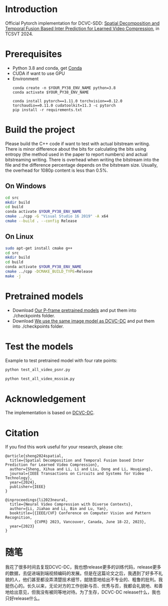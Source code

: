 # Introduction

Official Pytorch implementation for DCVC-SDD: [Spatial Decomposition and Temporal Fusion Based Inter Prediction for Learned Video Compression](https://ieeexplore.ieee.org/document/10416688), in TCSVT 2024.

# Prerequisites
* Python 3.8 and conda, get [Conda](https://www.anaconda.com/)
* CUDA if want to use GPU
* Environment
    ```
    conda create -n $YOUR_PY38_ENV_NAME python=3.8
    conda activate $YOUR_PY38_ENV_NAME

    conda install pytorch==1.11.0 torchvision==0.12.0 torchaudio==0.11.0 cudatoolkit=11.3 -c pytorch
    pip install -r requirements.txt
    ```

# Build the project
Please build the C++ code if want to test with actual bitstream writing. There is minor difference about the bits for calculating the bits using entropy (the method used in the paper to report numbers) and actual bitstreaming writing. There is overhead when writing the bitstream into the file and the difference percentage depends on the bitstream size. Usually, the overhead for 1080p content is less than 0.5%.
## On Windows
```bash
cd src
mkdir build
cd build
conda activate $YOUR_PY38_ENV_NAME
cmake ../cpp -G "Visual Studio 16 2019" -A x64
cmake --build . --config Release
```

## On Linux
```bash
sudo apt-get install cmake g++
cd src
mkdir build
cd build
conda activate $YOUR_PY38_ENV_NAME
cmake ../cpp -DCMAKE_BUILD_TYPE=Release
make -j
```

# Pretrained models

* Download [Our P-frame pretrained models](https://drive.google.com/drive/folders/1xJc7AoMmni7KmrjgOAIfqam2Yt6Jyd6V?usp=drive_link) and put them into ./checkpoints folder.
* Download [We use the same image model as DCVC-DC](https://1drv.ms/u/s!AozfVVwtWWYoiWdwDhEkZMIfpon5?e=JcGri5) and put them into ./checkpoints folder.

# Test the models

Example to test pretrained model with four rate points:
```bash
python test_all_video_psnr.py
```
```bash
python test_all_video_msssim.py
```
# Acknowledgement
The implementation is based on [DCVC-DC](https://github.com/microsoft/DCVC/tree/main/DCVC-DC).
# Citation
If you find this work useful for your research, please cite:

```
@article{sheng2024spatial,
  title={Spatial Decomposition and Temporal Fusion based Inter Prediction for Learned Video Compression},
  author={Sheng, Xihua and Li, Li and Liu, Dong and Li, Houqiang},
  journal={IEEE Transactions on Circuits and Systems for Video Technology},
  year={2024},
  publisher={IEEE}
}
```
```
@inproceedings{li2023neural,
  title={Neural Video Compression with Diverse Contexts},
  author={Li, Jiahao and Li, Bin and Lu, Yan},
  booktitle={{IEEE/CVF} Conference on Computer Vision and Pattern Recognition,
             {CVPR} 2023, Vancouver, Canada, June 18-22, 2023},
  year={2023}
}
```
# 随笔
我花了很多时间去复现DCVC-DC，我也想release更多的训练代码，release更多的数据，去促进端到端视频编码的发展。但是在这篇论文之后，我遇到了好多不礼貌的人，他们甚至都没弄清楚技术细节，就随意地给出不专业的、粗鲁的批判。我挺伤心的。长久以来，无论对方的工作创新与否、优秀与否，我都会礼貌地、和善地给出意见，但我没有被同等地对待。为了生存，DCVC-DC release什么，我也只好release什么。
